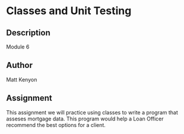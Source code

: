 # Classes and Unit Testing

## Description

Module 6

## Author

Matt Kenyon

## Assignment

This assignment we will practice using classes to write a program that
asseses mortgage data. This program would help a Loan Officer recommend 
the best options for a client.